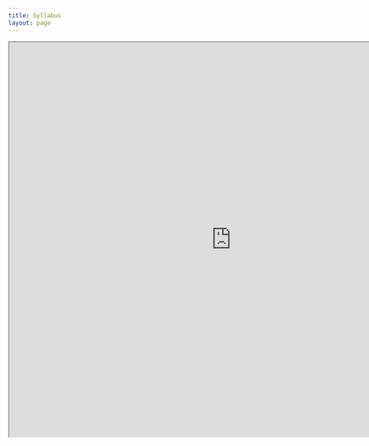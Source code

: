 ```yaml
---
title: Syllabus
layout: page
---
```


<iframe src="https://docs.google.com/spreadsheets/d/e/2PACX-1vTRlP8NQFGVoS8YPmvTZIP3LgUGrDXwrNDdF8OjPqkiLz5LlrSXAKKYpuQAch6nX2NpXni3gSvEE4DL/pubhtml?gid=1407184193&amp;single=true&amp;widget=true&amp;headers=false" width="900" height="800"></iframe>
